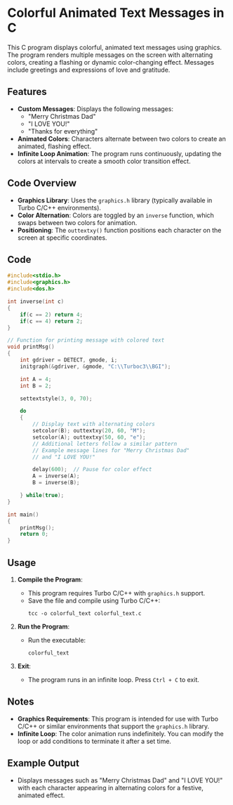 # Colorful Animated Text Messages in C

This C program displays colorful, animated text messages using graphics. The program renders multiple messages on the screen with alternating colors, creating a flashing or dynamic color-changing effect. Messages include greetings and expressions of love and gratitude.

## Features

- **Custom Messages**: Displays the following messages:
  - "Merry Christmas Dad"
  - "I LOVE YOU!"
  - "Thanks for everything"
- **Animated Colors**: Characters alternate between two colors to create an animated, flashing effect.
- **Infinite Loop Animation**: The program runs continuously, updating the colors at intervals to create a smooth color transition effect.

## Code Overview

- **Graphics Library**: Uses the `graphics.h` library (typically available in Turbo C/C++ environments).
- **Color Alternation**: Colors are toggled by an `inverse` function, which swaps between two colors for animation.
- **Positioning**: The `outtextxy()` function positions each character on the screen at specific coordinates.

## Code

```c
#include<stdio.h>
#include<graphics.h>
#include<dos.h>

int inverse(int c)
{
    if(c == 2) return 4;
    if(c == 4) return 2;
}

// Function for printing message with colored text
void printMsg()
{
    int gdriver = DETECT, gmode, i;
    initgraph(&gdriver, &gmode, "C:\\Turboc3\\BGI");

    int A = 4;
    int B = 2;

    settextstyle(3, 0, 70);

    do
    {
        // Display text with alternating colors
        setcolor(B); outtextxy(20, 60, "M");
        setcolor(A); outtextxy(50, 60, "e");
        // Additional letters follow a similar pattern
        // Example message lines for "Merry Christmas Dad"
        // and "I LOVE YOU!"

        delay(600);  // Pause for color effect
        A = inverse(A);
        B = inverse(B);

    } while(true);
}

int main()
{
    printMsg();
    return 0;
}
```

## Usage

1. **Compile the Program**:
   - This program requires Turbo C/C++ with `graphics.h` support.
   - Save the file and compile using Turbo C/C++:
     ```plaintext
     tcc -o colorful_text colorful_text.c
     ```

2. **Run the Program**:
   - Run the executable:
     ```plaintext
     colorful_text
     ```

3. **Exit**:
   - The program runs in an infinite loop. Press `Ctrl + C` to exit.

## Notes

- **Graphics Requirements**: This program is intended for use with Turbo C/C++ or similar environments that support the `graphics.h` library.
- **Infinite Loop**: The color animation runs indefinitely. You can modify the loop or add conditions to terminate it after a set time.

## Example Output

- Displays messages such as "Merry Christmas Dad" and "I LOVE YOU!" with each character appearing in alternating colors for a festive, animated effect.